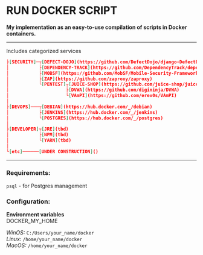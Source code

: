 # RUN DOCKER SCRIPT  
  
**My implementation as an easy-to-use compilation of scripts in Docker containers.**  
  
---
Includes categorized services  
  
```json
├[SECURITY]─┬[DEFECT-DOJO](https://github.com/DefectDojo/django-DefectDojo)  
│           ├[DEPENDENCY-TRACK](https://github.com/DependencyTrack/dependency-track)  
│           ├[MOBSF](https://github.com/MobSF/Mobile-Security-Framework-MobSF)  
│           ├[ZAP](https://github.com/zaproxy/zaproxy)  
│           └[PENTEST]┬[JUICE-SHOP](https://github.com/juice-shop/juice-shop)  
│                     ├[DVWA](https://github.com/digininja/DVWA)  
│                     └[VAmPI](https://github.com/erev0s/VAmPI)  
│  
├[DEVOPS]───┬[DEBIAN](https://hub.docker.com/_/debian)  
│           ├[JENKINS](https://hub.docker.com/_/jenkins)  
│           └[POSTGRES](https://hub.docker.com/_/postgres)  
│  
├[DEVELOPER]┬[JRE](tbd)  
│           ├[NPM](tbd)  
│           └[YARN](tbd)  
│  
└[etc]──────[UNDER CONSTRUCTION]()  
```
---
### Requirements:  
`psql` - for Postgres management  
### Configuration:  
**Environment variables**  
DOCKER_MY_HOME  
  
*WinOS:* `C:/Users/your_name/docker`  
*Linux:* `/home/your_name/docker`  
*MacOS:* `/home/your_name/docker`  
  
